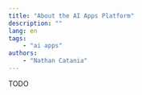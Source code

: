 ```yaml
---
title: "About the AI Apps Platform"
description: ""
lang: en
tags:
    - "ai apps"
authors:
    - "Nathan Catania"
---
```


TODO